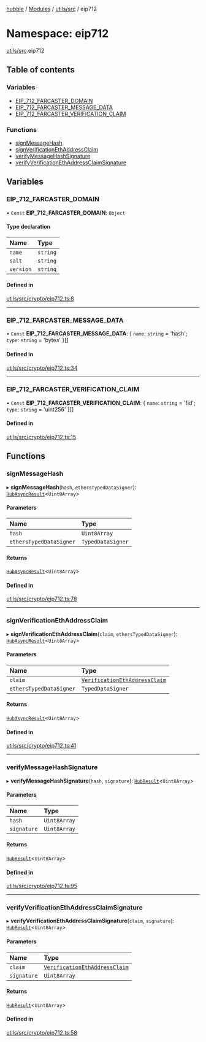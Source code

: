[hubble](../README.md) / [Modules](../modules.md) / [utils/src](utils_src.md) / eip712

# Namespace: eip712

[utils/src](utils_src.md).eip712

## Table of contents

### Variables

- [EIP\_712\_FARCASTER\_DOMAIN](utils_src.eip712.md#eip_712_farcaster_domain)
- [EIP\_712\_FARCASTER\_MESSAGE\_DATA](utils_src.eip712.md#eip_712_farcaster_message_data)
- [EIP\_712\_FARCASTER\_VERIFICATION\_CLAIM](utils_src.eip712.md#eip_712_farcaster_verification_claim)

### Functions

- [signMessageHash](utils_src.eip712.md#signmessagehash)
- [signVerificationEthAddressClaim](utils_src.eip712.md#signverificationethaddressclaim)
- [verifyMessageHashSignature](utils_src.eip712.md#verifymessagehashsignature)
- [verifyVerificationEthAddressClaimSignature](utils_src.eip712.md#verifyverificationethaddressclaimsignature)

## Variables

### EIP\_712\_FARCASTER\_DOMAIN

• `Const` **EIP\_712\_FARCASTER\_DOMAIN**: `Object`

#### Type declaration

| Name | Type |
| :------ | :------ |
| `name` | `string` |
| `salt` | `string` |
| `version` | `string` |

#### Defined in

[utils/src/crypto/eip712.ts:8](https://github.com/vinliao/hubble/blob/b933e0c/packages/utils/src/crypto/eip712.ts#L8)

___

### EIP\_712\_FARCASTER\_MESSAGE\_DATA

• `Const` **EIP\_712\_FARCASTER\_MESSAGE\_DATA**: { `name`: `string` = 'hash'; `type`: `string` = 'bytes' }[]

#### Defined in

[utils/src/crypto/eip712.ts:34](https://github.com/vinliao/hubble/blob/b933e0c/packages/utils/src/crypto/eip712.ts#L34)

___

### EIP\_712\_FARCASTER\_VERIFICATION\_CLAIM

• `Const` **EIP\_712\_FARCASTER\_VERIFICATION\_CLAIM**: { `name`: `string` = 'fid'; `type`: `string` = 'uint256' }[]

#### Defined in

[utils/src/crypto/eip712.ts:15](https://github.com/vinliao/hubble/blob/b933e0c/packages/utils/src/crypto/eip712.ts#L15)

## Functions

### signMessageHash

▸ **signMessageHash**(`hash`, `ethersTypedDataSigner`): [`HubAsyncResult`](utils_src.md#hubasyncresult)<`Uint8Array`\>

#### Parameters

| Name | Type |
| :------ | :------ |
| `hash` | `Uint8Array` |
| `ethersTypedDataSigner` | `TypedDataSigner` |

#### Returns

[`HubAsyncResult`](utils_src.md#hubasyncresult)<`Uint8Array`\>

#### Defined in

[utils/src/crypto/eip712.ts:78](https://github.com/vinliao/hubble/blob/b933e0c/packages/utils/src/crypto/eip712.ts#L78)

___

### signVerificationEthAddressClaim

▸ **signVerificationEthAddressClaim**(`claim`, `ethersTypedDataSigner`): [`HubAsyncResult`](utils_src.md#hubasyncresult)<`Uint8Array`\>

#### Parameters

| Name | Type |
| :------ | :------ |
| `claim` | [`VerificationEthAddressClaim`](utils_src.md#verificationethaddressclaim) |
| `ethersTypedDataSigner` | `TypedDataSigner` |

#### Returns

[`HubAsyncResult`](utils_src.md#hubasyncresult)<`Uint8Array`\>

#### Defined in

[utils/src/crypto/eip712.ts:41](https://github.com/vinliao/hubble/blob/b933e0c/packages/utils/src/crypto/eip712.ts#L41)

___

### verifyMessageHashSignature

▸ **verifyMessageHashSignature**(`hash`, `signature`): [`HubResult`](utils_src.md#hubresult)<`Uint8Array`\>

#### Parameters

| Name | Type |
| :------ | :------ |
| `hash` | `Uint8Array` |
| `signature` | `Uint8Array` |

#### Returns

[`HubResult`](utils_src.md#hubresult)<`Uint8Array`\>

#### Defined in

[utils/src/crypto/eip712.ts:95](https://github.com/vinliao/hubble/blob/b933e0c/packages/utils/src/crypto/eip712.ts#L95)

___

### verifyVerificationEthAddressClaimSignature

▸ **verifyVerificationEthAddressClaimSignature**(`claim`, `signature`): [`HubResult`](utils_src.md#hubresult)<`Uint8Array`\>

#### Parameters

| Name | Type |
| :------ | :------ |
| `claim` | [`VerificationEthAddressClaim`](utils_src.md#verificationethaddressclaim) |
| `signature` | `Uint8Array` |

#### Returns

[`HubResult`](utils_src.md#hubresult)<`Uint8Array`\>

#### Defined in

[utils/src/crypto/eip712.ts:58](https://github.com/vinliao/hubble/blob/b933e0c/packages/utils/src/crypto/eip712.ts#L58)
